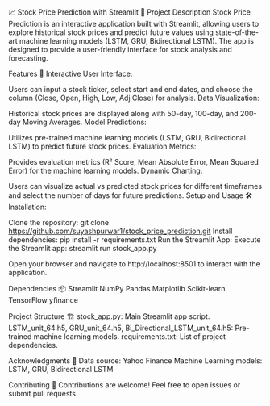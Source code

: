 📈 Stock Price Prediction with Streamlit 🚀
Project Description
Stock Price Prediction is an interactive application built with Streamlit, allowing users to explore historical stock prices and predict future values using state-of-the-art machine learning models (LSTM, GRU, Bidirectional LSTM). The app is designed to provide a user-friendly interface for stock analysis and forecasting.

Features 🌟
Interactive User Interface:

Users can input a stock ticker, select start and end dates, and choose the column (Close, Open, High, Low, Adj Close) for analysis.
Data Visualization:

Historical stock prices are displayed along with 50-day, 100-day, and 200-day Moving Averages.
Model Predictions:

Utilizes pre-trained machine learning models (LSTM, GRU, Bidirectional LSTM) to predict future stock prices.
Evaluation Metrics:

Provides evaluation metrics (R² Score, Mean Absolute Error, Mean Squared Error) for the machine learning models.
Dynamic Charting:

Users can visualize actual vs predicted stock prices for different timeframes and select the number of days for future predictions.
Setup and Usage 🛠️
Installation:

Clone the repository: git clone https://github.com/suyashpurwar1/stock_price_prediction.git
Install dependencies: pip install -r requirements.txt
Run the Streamlit App:
Execute the Streamlit app: streamlit run stock_app.py

Open your browser and navigate to http://localhost:8501 to interact with the application.


Dependencies 📦
Streamlit
NumPy
Pandas
Matplotlib
Scikit-learn
TensorFlow
yfinance


Project Structure 🏗️
stock_app.py: Main Streamlit app script.
LSTM_unit_64.h5, GRU_unit_64.h5, Bi_Directional_LSTM_unit_64.h5: Pre-trained machine learning models.
requirements.txt: List of project dependencies.

Acknowledgments 🙌
Data source: Yahoo Finance
Machine Learning models: LSTM, GRU, Bidirectional LSTM

Contributing 🤝
Contributions are welcome! Feel free to open issues or submit pull requests.
